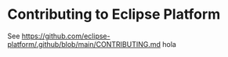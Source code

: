 # Contributing to Eclipse Platform

See https://github.com/eclipse-platform/.github/blob/main/CONTRIBUTING.md
h o l a  
 